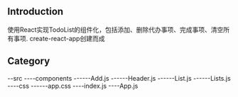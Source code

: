 ## Introduction
使用React实现TodoList的组件化，包括添加、删除代办事项、完成事项、清空所有事项.
create-react-app创建而成

## Category
--src
----components
------Add.js
------Header.js
------List.js
------Lists.js
----css
------app.css
----index.js
----App.js




